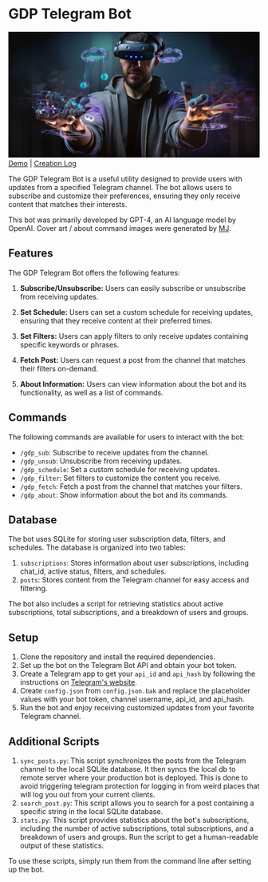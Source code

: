 # GDP Telegram Bot

![cover](https://github.com/ryan-ash/gdp-bot/raw/develop/img/about/gdp_about%20(3).png)
[Demo](https://t.me/GameDevPornBot) | [Creation Log](https://drive.google.com/file/d/1G34F4wTs2C2XSudk7t8WWfTqbrLythuA/view?usp=sharing)

The GDP Telegram Bot is a useful utility designed to provide users with updates from a specified Telegram channel. The bot allows users to subscribe and customize their preferences, ensuring they only receive content that matches their interests.

This bot was primarily developed by GPT-4, an AI language model by OpenAI. Cover art / about command images were generated by [MJ](https://www.midjourney.com/).

## Features

The GDP Telegram Bot offers the following features:

1. **Subscribe/Unsubscribe:** Users can easily subscribe or unsubscribe from receiving updates.

2. **Set Schedule:** Users can set a custom schedule for receiving updates, ensuring that they receive content at their preferred times.

3. **Set Filters:** Users can apply filters to only receive updates containing specific keywords or phrases.

4. **Fetch Post:** Users can request a post from the channel that matches their filters on-demand.

5. **About Information:** Users can view information about the bot and its functionality, as well as a list of commands.

## Commands

The following commands are available for users to interact with the bot:

- `/gdp_sub`: Subscribe to receive updates from the channel.
- `/gdp_unsub`: Unsubscribe from receiving updates.
- `/gdp_schedule`: Set a custom schedule for receiving updates.
- `/gdp_filter`: Set filters to customize the content you receive.
- `/gdp_fetch`: Fetch a post from the channel that matches your filters.
- `/gdp_about`: Show information about the bot and its commands.

## Database

The bot uses SQLite for storing user subscription data, filters, and schedules. The database is organized into two tables:

1. `subscriptions`: Stores information about user subscriptions, including chat_id, active status, filters, and schedules.
2. `posts`: Stores content from the Telegram channel for easy access and filtering.

The bot also includes a script for retrieving statistics about active subscriptions, total subscriptions, and a breakdown of users and groups.

## Setup

1. Clone the repository and install the required dependencies.
2. Set up the bot on the Telegram Bot API and obtain your bot token.
3. Create a Telegram app to get your `api_id` and `api_hash` by following the instructions on [Telegram's website](https://my.telegram.org/auth).
4. Create `config.json` from `config.json.bak` and replace the placeholder values with your bot token, channel username, api_id, and api_hash.
5. Run the bot and enjoy receiving customized updates from your favorite Telegram channel.

## Additional Scripts

1. `sync_posts.py`: This script synchronizes the posts from the Telegram channel to the local SQLite database. It then syncs the local db to remote server where your production bot is deployed. This is done to avoid triggering telegram protection for logging in from weird places that will log you out from your current clients.
2. `search_post.py`: This script allows you to search for a post containing a specific string in the local SQLite database.
3. `stats.py`: This script provides statistics about the bot's subscriptions, including the number of active subscriptions, total subscriptions, and a breakdown of users and groups. Run the script to get a human-readable output of these statistics.

To use these scripts, simply run them from the command line after setting up the bot.

